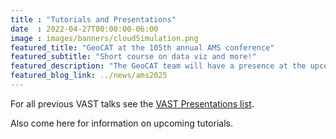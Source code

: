 ```yaml
---
title : "Tutorials and Presentations"
date  : 2022-04-27T00:00:00-06:00
image : images/banners/cloudSimulation.png
featured_title: "GeoCAT at the 105th annual AMS conference"
featured_subtitle: "Short course on data viz and more!"
featured_description: "The GeoCAT team will have a presence at the upcoming AMS conference with a short course, <br><a href='https://www.ametsoc.org/index.cfm/ams/education-careers/careers/professional-development/short-courses/data-visualization-in-python-leveraging-community-tools-for-earth-system-science-across-scales1/'><b>Data Visualization in Python: Leveraging Community Tools for Earth System Science Across Scales</b></a>, on January 12th,<br><br> and the following talks on January 15th: <ul><li><b>UXarray</b> at 9 AM CST</li> <li><b>GeoCAT-Applications: Building an Open Source Community Resource for Geoscientific Applications in Python</b> at 4:30 PM CST</li></ul>"
featured_blog_link: ../news/ams2025
---
```


For all previous VAST talks see the [VAST Presentations list](https://vast.ucar.edu/presentations/).

Also come here for information on upcoming tutorials.